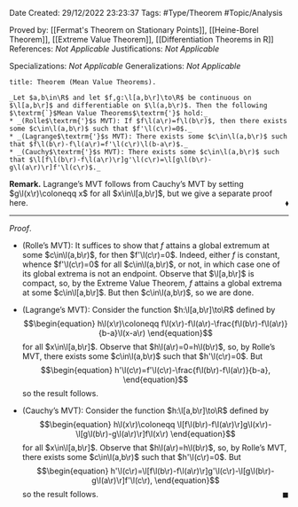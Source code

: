 <div class="topSpace"></div>

Date Created: 29/12/2022 23:23:37
Tags: #Type/Theorem #Topic/Analysis

Proved by: [[Fermat's Theorem on Stationary Points]], [[Heine-Borel Theorem]], [[Extreme Value Theorem]], [[Differentiation Theorems in R]]
References: _Not Applicable_
Justifications: _Not Applicable_

Specializations: _Not Applicable_
Generalizations: _Not Applicable_

``` ad-Theorem
title: Theorem (Mean Value Theorems).

_Let $a,b\in\R$ and let $f,g:\l[a,b\r]\to\R$ be continuous on $\l[a,b\r]$ and differentiable on $\l(a,b\r)$. Then the following $\textrm{`}$Mean Value Theorems$\textrm{'}$ hold:_
* _(Rolle$\textrm{'}$s MVT): If $f\l(a\r)=f\l(b\r)$, then there exists some $c\in\l(a,b\r)$ such that $f'\l(c\r)=0$._
* _(Lagrange$\textrm{'}$s MVT): There exists some $c\in\l(a,b\r)$ such that $f\l(b\r)-f\l(a\r)=f'\l(c\r)\l(b-a\r)$._
* _(Cauchy$\textrm{'}$s MVT): There exists some $c\in\l(a,b\r)$ such that $\l[f\l(b\r)-f\l(a\r)\r]g'\l(c\r)=\l[g\l(b\r)-g\l(a\r)\r]f'\l(c\r)$._

```

**Remark.** Lagrange$\textrm{'}$s MVT follows from Cauchy$\textrm{'}$s MVT by setting $g\l(x\r)\coloneqq x$ for all $x\in\l[a,b\r]$, but we give a separate proof here.<span style="float:right;">$\blacklozenge$</span>

---

_Proof_.
* (Rolle$\textrm{'}$s MVT): It suffices to show that $f$ attains a global extremum at some $c\in\l(a,b\r)$, for then $f'\l(c\r)=0$. Indeed, either $f$ is constant, whence $f'\l(c\r)=0$ for all $c\in\l(a,b\r)$, or not, in which case one of its global extrema is not an endpoint. Observe that $\l[a,b\r]$ is compact, so, by the Extreme Value Theorem, $f$ attains a global extrema at some $c\in\l[a,b\r]$. But then $c\in\l(a,b\r)$, so we are done.

* (Lagrange$\textrm{'}$s MVT): Consider the function $h:\l[a,b\r]\to\R$ defined by
$$\begin{equation}
    h\l(x\r)\coloneqq f\l(x\r)-f\l(a\r)-\frac{f\l(b\r)-f\l(a\r)}{b-a}\l(x-a\r)
\end{equation}$$
for all $x\in\l[a,b\r]$. Observe that $h\l(a\r)=0=h\l(b\r)$, so, by Rolle$\textrm{'}$s MVT, there exists some $c\in\l(a,b\r)$ such that $h'\l(c\r)=0$. But
$$\begin{equation}
    h'\l(c\r)=f'\l(c\r)-\frac{f\l(b\r)-f\l(a\r)}{b-a},
\end{equation}$$
so the result follows.
* (Cauchy$\textrm{'}$s MVT): Consider the function $h:\l[a,b\r]\to\R$ defined by
$$\begin{equation}
    h\l(x\r)\coloneqq \l[f\l(b\r)-f\l(a\r)\r]g\l(x\r)-\l[g\l(b\r)-g\l(a\r)\r]f\l(x\r)
\end{equation}$$
for all $x\in\l[a,b\r]$. Observe that $h\l(a\r)=h\l(b\r)$, so, by Rolle$\textrm{'}$s MVT, there exists some $c\in\l(a,b\r)$ such that $h'\l(c\r)=0$. But
$$\begin{equation}
    h'\l(c\r)=\l[f\l(b\r)-f\l(a\r)\r]g'\l(c\r)-\l[g\l(b\r)-g\l(a\r)\r]f'\l(c\r),
\end{equation}$$
so the result follows.<span style="float:right;">$\blacksquare$</span>
